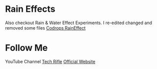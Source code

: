 # Rain Effects

Also checkout Rain & Water Effect Experiments. I re-edited changed and removed some files
[Codrops RainEffect](https://github.com/codrops/RainEffect)

# Follow Me
YouTube Channel [Tech Rifle](https://youtube.com/techrifle)
[Official Website](https://techrifle.com/)
